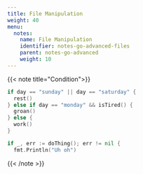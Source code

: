 ```yaml
---
title: File Manipulation
weight: 40
menu:
  notes:
    name: File Manipulation
    identifier: notes-go-advanced-files
    parent: notes-go-advanced
    weight: 10
---
```


<!-- Condition -->

{{< note title="Condition">}}

```go
if day == "sunday" || day == "saturday" {
  rest()
} else if day == "monday" && isTired() {
  groan()
} else {
  work()
}
```

```go
if _, err := doThing(); err != nil {
  fmt.Println("Uh oh")
```

{{< /note >}}
